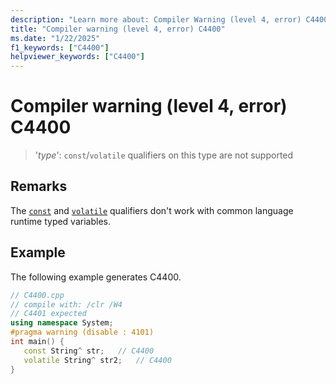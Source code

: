 ```yaml
---
description: "Learn more about: Compiler Warning (level 4, error) C4400"
title: "Compiler warning (level 4, error) C4400"
ms.date: "1/22/2025"
f1_keywords: ["C4400"]
helpviewer_keywords: ["C4400"]
---
```

# Compiler warning (level 4, error) C4400

> '*type*': `const`/`volatile` qualifiers on this type are not supported

## Remarks

The [`const`](../../cpp/const-cpp.md) and [`volatile`](../../cpp/volatile-cpp.md) qualifiers don't work with common language runtime typed variables.

## Example

The following example generates C4400.

```cpp
// C4400.cpp
// compile with: /clr /W4
// C4401 expected
using namespace System;
#pragma warning (disable : 4101)
int main() {
   const String^ str;   // C4400
   volatile String^ str2;   // C4400
}
```
